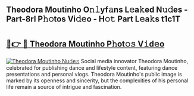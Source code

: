 ## Theodora Moutinho O𝚗𝚕yf𝚊ns L𝚎a𝚔ed N𝚞𝚍es - Part-8rl P𝚑𝚘tos Vi𝚍𝚎o - H𝚘𝚝 Part L𝚎a𝚔s t1c1T

# <h2><a href="http://kf9cwni.oniu.top/?m=Theodora+Moutinho">🔗👉 🔴 Theodora Moutinho P𝚑ot𝚘𝚜 V𝚒d𝚎o</a></h2>

[![Theodora Moutinho Nu𝚍e𝚜](https://i.imgur.com/0qMVB7G.gif)](http://kf9cwni.oniu.top/?m=Theodora+Moutinho)
Social media innovator Theodora Moutinho, celebrated for publishing dance and lifestyle content, featuring dance presentations and personal vlogs. Theodora Moutinho's public image is marked by its openness and sincerity, but the complexities of his personal life remain a source of intrigue and fascination.  
